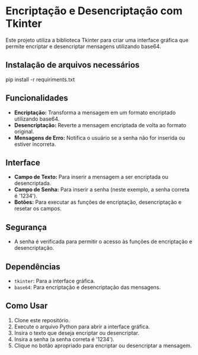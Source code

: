 # Encriptação e Desencriptação com Tkinter

Este projeto utiliza a biblioteca Tkinter para criar uma interface gráfica que permite encriptar e desencriptar mensagens utilizando base64.

## Instalação de arquivos necessários
  pip install -r requiriments.txt

## Funcionalidades

- **Encriptação:** Transforma a mensagem em um formato encriptado utilizando base64.
- **Desencriptação:** Reverte a mensagem encriptada de volta ao formato original.
- **Mensagens de Erro:** Notifica o usuário se a senha não for inserida ou estiver incorreta.

## Interface

- **Campo de Texto:** Para inserir a mensagem a ser encriptada ou desencriptada.
- **Campo de Senha:** Para inserir a senha (neste exemplo, a senha correta é '1234').
- **Botões:** Para executar as funções de encriptação, desencriptação e resetar os campos.

## Segurança

- A senha é verificada para permitir o acesso às funções de encriptação e desencriptação.

## Dependências

- `tkinter`: Para a interface gráfica.
- `base64`: Para encriptação e desencriptação das mensagens.

## Como Usar

1. Clone este repositório.
2. Execute o arquivo Python para abrir a interface gráfica.
3. Insira o texto que deseja encriptar ou desencriptar.
4. Insira a senha (a senha correta é '1234').
5. Clique no botão apropriado para encriptar ou desencriptar a mensagem.

